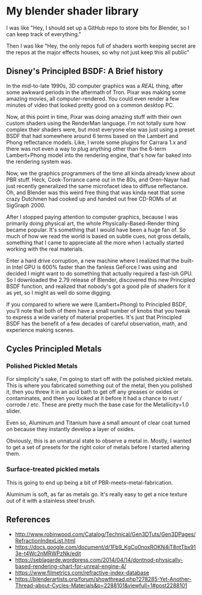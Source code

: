 # My blender shader library

I was like "Hey, I should set up a GitHub repo to store bits for Blender, so I can keep track of everything."

Then I was like "Hey, the only repos full of shaders worth keeping secret are the repos at the major effects houses, so why not just keep this all public"

## Disney's Principled BSDF: A Brief history

In the mid-to-late 1990s, 3D computer graphics was a *REAL* thing, after some awkward periods in the aftermath of Tron.  Pixar was making some amazing movies, all computer-rendered.  You could even render a few minutes of video that looked pretty good on a common desktop PC.

Now, at this point in time, Pixar was doing amazing stuff with their own custom shaders using the RenderMan language.  I'm not totally sure how complex their shaders were, but most everyone else was just using a preset BSDF that had somewhere around 6 terms based on the Lambert and Phong reflectance models.  Like, I wrote some plugins for Carrara 1.x and there was not even a way to plug anything other than the 6-term Lambert+Phong model into the rendering engine, that's how far baked into the rendering system was.

Now, we the graphics programmers of the time all kinda already knew about PBR stuff.  Heck, Cook-Torrance came out in the 80s, and Oren-Nayar had just recently generalized the same microfacet idea to diffuse reflectance.  Oh, and Blender was this weird free thing that was kinda neat that some crazy Dutchmen had cooked up and handed out free CD-ROMs of at SigGraph 2000.

After I stopped paying attention to computer graphics, because I was primarily doing physical art, the whole Physically-Based-Render thing became popular.  It's something that I would have been a huge fan of.  So much of how we read the world is based on subtle cues, not gross details, something that I came to appreciate all the more when I actually started working with the real materials.

Enter a hard drive corruption, a new machine where I realized that the built-in Intel GPU is 600% faster than the fanless GeForce I was using and decided I might want to do something that actually required a fast-ish GPU.  So I downloaded the 2.79 release of Blender, discovered this new Principled BSDF function, and realized that nobody's got a good pile of shaders for it as yet, so I might as well do some digging.

If you compared to where we were (Lambert+Phong) to Principled BSDF, you'll note that both of them have a small number of knobs that you tweak to express a wide variety of material properties.  It's just that Principled BSDF has the benefit of a few decades of careful observation, math, and experience making scenes.

## Cycles Principled Metals

### Polished Pickled Metals

For simplicity's sake, I'm going to start off with the polished pickled metals.  This is where you fabricated something out of the metal, then you polished it, then you threw it in an acid bath to get off any greases or oxides or contaminates, and then you looked at it before it had a chance to rust / corrode / etc.  These are pretty much the base case for the Metallicity=1.0 slider.

Even so, Aluminum and Titanium have a small amount of clear coat turned on because they instantly develop a layer of oxides.

Obviously, this is an unnatural state to observe a metal in.  Mostly, I wanted to get a set of presets for the right color of metals before I started altering them.


### Surface-treated pickled metals

This is going to end up being a bit of PBR-meets-metal-fabrication.

Aluminum is soft, as far as metals go.  It's really easy to get a nice texture out of it with a stainless steel brush.



## References
- http://www.robinwood.com/Catalog/Technical/Gen3DTuts/Gen3DPages/RefractionIndexList.html
- https://docs.google.com/document/d/1Fb9_KgCo0noxROKN4iT8ntTbx913e-t4Wc2nMRWPzNk/edit
- https://seblagarde.wordpress.com/2014/04/14/dontnod-physically-based-rendering-chart-for-unreal-engine-4/
- https://www.filmetrics.com/refractive-index-database
- https://blenderartists.org/forum/showthread.php?278285-Yet-Another-Thread-about-Cycles-Materials&p=2288101&viewfull=1#post2288101